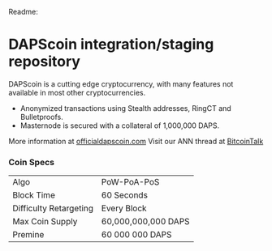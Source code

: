 Readme:

DAPScoin integration/staging repository
=====================================


DAPScoin is a cutting edge cryptocurrency, with many features not available in most other cryptocurrencies.
- Anonymized transactions using Stealth addresses, RingCT and Bulletproofs.
-  Masternode is secured with a collateral of 1,000,000 DAPS.

More information at [officialdapscoin.com](https://officialdapscoin.com) Visit our ANN thread at [BitcoinTalk](https://bitcointalk.org/index.php?topic=5146718)

### Coin Specs
<table>
<tr><td>Algo</td><td>PoW-PoA-PoS</td></tr>
<tr><td>Block Time</td><td>60 Seconds</td></tr>
<tr><td>Difficulty Retargeting</td><td>Every Block</td></tr>
<tr><td>Max Coin Supply</td><td>60,000,000,000 DAPS</td></tr>
<tr><td>Premine</td><td>60 000 000 DAPS</td></tr>
</table>
